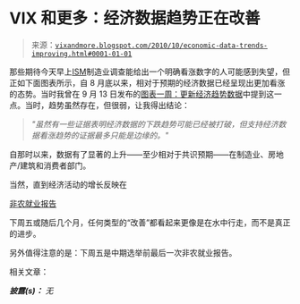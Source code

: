 <!--yml

分类：未分类

日期：2024-05-18 17:02:12

-->

# VIX 和更多：经济数据趋势正在改善

> 来源：[`vixandmore.blogspot.com/2010/10/economic-data-trends-improving.html#0001-01-01`](http://vixandmore.blogspot.com/2010/10/economic-data-trends-improving.html#0001-01-01)

那些期待今天早上[ISM](http://vixandmore.blogspot.com/search/label/ISM)制造业调查能给出一个明确看涨数字的人可能感到失望，但正如下面图表所示，自 8 月底以来，相对于预期的经济数据已经呈现出更加看涨的态势。当时我曾在 9 月 13 日发布的[图表一周：更新经济趋势数据](http://vixandmore.blogspot.com/2010/09/chart-of-week-updated-economic-data.html)中提到这一点。当时，趋势虽然存在，但很弱，让我得出结论：

> *"虽然有一些证据表明经济数据的下跌趋势可能已经被打破，但支持经济数据看涨趋势的证据最多只能是边缘的。"*

自那时以来，数据有了显著的上升——至少相对于共识预期——在制造业、房地产/建筑和消费者部门。

当然，直到经济活动的增长反映在

[非农就业报告](http://vixandmore.blogspot.com/search/label/nonfarm%20payrolls)

下周五或随后几个月，任何类型的“改善”都看起来更像是在水中行走，而不是真正的进步。

另外值得注意的是：下周五是中期选举前最后一次非农就业报告。

相关文章：

***披露(s)：*** *无*
